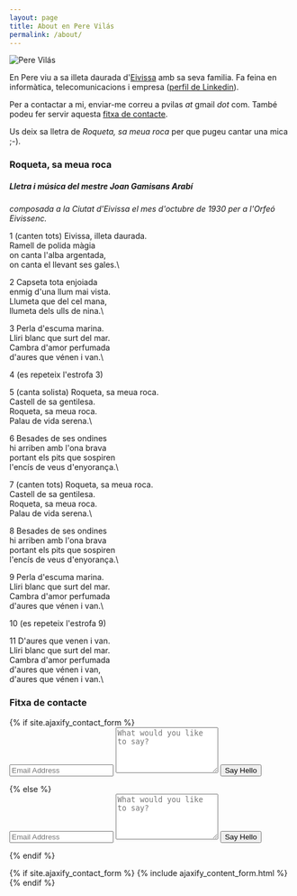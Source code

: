 ```yaml
---
layout: page
title: About en Pere Vilás
permalink: /about/
---
```


![Pere Vilás](https://s.gravatar.com/avatar/18850e39781804e81fe98de693a22732?s=80)

En Pere viu a sa illeta daurada d'[Eivissa](https://ca.wikipedia.org/wiki/Illa_d%27Eivissa) amb sa seva familia. Fa feina en informàtica, telecomunicacions i empresa ([perfil de Linkedin](https://es.linkedin.com/in/pvilas)).

Per a contactar a mi, enviar-me correu a pvilas *at* gmail *dot* com. També podeu fer servir aquesta [fitxa de contacte](#fitxa-de-contacte).

Us deix sa lletra de *Roqueta, sa meua roca* per que pugeu cantar una mica ;-).

### Roqueta, sa meua roca

##### Lletra i música del mestre Joan Gamisans Arabí
_composada a la Ciutat d'Eivissa el mes d'octubre de 1930 
per a l'Orfeó Eivissenc._

1 
(canten tots)
Eivissa, illeta daurada.\
Ramell de polida màgia\
on canta l'alba argentada,\
on canta el llevant ses gales.\


2
Capseta tota enjoiada\
enmig d'una llum mai vista.\
Llumeta que del cel mana,\
llumeta dels ulls de nina.\


3
Perla d'escuma marina.\
Lliri blanc que surt del mar.\
Cambra d'amor perfumada\
d'aures que vénen i van.\

4 (es repeteix l'estrofa 3)

5 (canta solista)
Roqueta, sa meua roca.\
Castell de sa gentilesa.\
Roqueta, sa meua roca.\
Palau de vida serena.\


6
Besades de ses ondines\
hi arriben amb l'ona brava\
portant els pits que sospiren\
l'encís de veus d'enyorança.\

7 (canten tots)
Roqueta, sa meua roca.\
Castell de sa gentilesa.\
Roqueta, sa meua roca.\
Palau de vida serena.\


8
Besades de ses ondines\
hi arriben amb l'ona brava\
portant els pits que sospiren\
l'encís de veus d'enyorança.\


9
Perla d'escuma marina.\
Lliri blanc que surt del mar.\
Cambra d'amor perfumada\
d'aures que vénen i van.\

10 (es repeteix l'estrofa 9)

11
D'aures que venen i van.\
Lliri blanc que surt del mar.\
Cambra d'amor perfumada\
d'aures que vénen i van,\
d'aures que vénen i van.\

### Fitxa de contacte 


<div class="py2">
  {% if site.ajaxify_contact_form %}
    <form class="form-stacked">
      <input type="text" name="email" class="field-light" placeholder="Email Address">
      <textarea type="text" name="content" class="field-light" rows="5" placeholder="What would you like to say?"></textarea>
      <input type="hidden" name="_subject" value="New submission!" />
      <input type="text" name="_gotcha" style="display:none" />
      <button type='submit' class="button button-blue button-big mobile-block">Say Hello</button>
    </form>
  {% else %}
    <form action="https://formspree.io/{{ site.email }}" method="POST" class="form-stacked">
      <input type="text" name="email" class="field-light" placeholder="Email Address">
      <textarea type="text" name="content" class="field-light" rows="5" placeholder="What would you like to say?"></textarea>
      <input type="hidden" name="_next" value="{{ site.baseurl }}/thanks/" />
      <input type="hidden" name="_subject" value="New submission!" />
      <input type="text" name="_gotcha" style="display:none" />
      <input type="submit" class="button button-blue button-big mobile-block" value="Say Hello">
    </form>
  {% endif %}
</div>

{% if site.ajaxify_contact_form %}
  {% include ajaxify_content_form.html %}
{% endif %}


